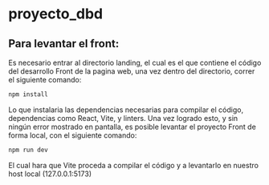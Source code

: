 # proyecto_dbd
## Para levantar el front:
Es necesario entrar al directorio landing, el cual es el que contiene el código del desarrollo Front de la pagina web, una vez dentro del directorio, correr el siguiente comando:
```sh
npm install
```
Lo que instalaria las dependencias necesarias para compilar el código, dependencias como React, Vite, y linters.
Una vez logrado esto, y sin ningún error mostrado en pantalla, es posible levantar el proyecto Front de forma local, con el siguiente comando:
```sh
npm run dev
```
El cual hara que Vite proceda a compilar el código y a levantarlo en nuestro host local (127.0.0.1:5173)
